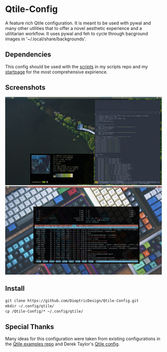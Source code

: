# Qtile-Config
A feature rich Qtile configuration. It is meant to be used with pywal and many other utilities that to offer a novel aesthetic experience and a utilitarian workflow. It uses pywal and feh to cycle through bacground images in '~/.local/share/backgrounds'. 
## Dependencies
This config should be used with the [scripts](https://github.com/DioptricDesign/scripts) in my scripts repo and my [startpage](https://github.com/DioptricDesign/min-startpage) for the most comprehensive expirience.
## Screenshots
![qtile config](screens/2020-08-23-131058_1920x1080_scrot.png)
![qtile config](screens/2020-08-28-092110_1920x1080_scrot.jpg)
## Install
`git clone https://github.com/DioptricDesign/Qtile-Config.git`\
`mkdir ~/.config/qtile/`\
`cp /Qtile-Config/* ~/.config/qtile/`
## Special Thanks
Many ideas for this configuration were taken from existing configurations in the [Qtile examples repo](https://github.com/qtile/qtile-examples) and Derek Taylor's [Qtile config](https://gitlab.com/dwt1/dotfiles/-/tree/master/.config/qtile). 

